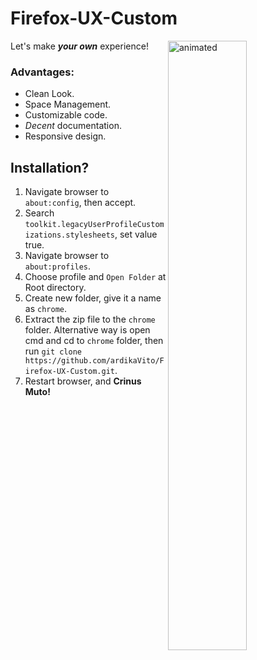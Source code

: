 # Firefox-UX-Custom
<img align="right" width="50%" src="https://media.giphy.com/media/OyHJuBRcdejseJu98s/giphy.gif" alt="animated" />

Let's make ***your own*** experience!

### Advantages:
- Clean Look.
- Space Management.
- Customizable code.
- *Decent* documentation.
- Responsive design.


## Installation?
1. Navigate browser to `about:config`, then accept.
2. Search `toolkit.legacyUserProfileCustomizations.stylesheets`, set value true.
3. Navigate browser to `about:profiles`.
4. Choose profile and `Open Folder` at Root directory.
5. Create new folder, give it a name as `chrome`.
6. Extract the zip file to the `chrome` folder. Alternative way is open cmd and cd to `chrome` folder, then run `git clone https://github.com/ardikaVito/Firefox-UX-Custom.git`.
7. Restart browser, and **Crinus Muto!**
